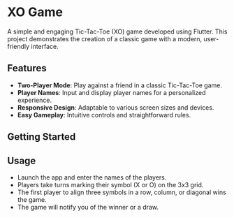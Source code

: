 # XO Game

A simple and engaging Tic-Tac-Toe (XO) game developed using Flutter. This project demonstrates the creation of a classic game with a modern, user-friendly interface.

## Features

- **Two-Player Mode**: Play against a friend in a classic Tic-Tac-Toe game.
- **Player Names**: Input and display player names for a personalized experience.
- **Responsive Design**: Adaptable to various screen sizes and devices.
- **Easy Gameplay**: Intuitive controls and straightforward rules.

## Getting Started

## Usage

- Launch the app and enter the names of the players.
- Players take turns marking their symbol (X or O) on the 3x3 grid.
- The first player to align three symbols in a row, column, or diagonal wins the game.
- The game will notify you of the winner or a draw.

